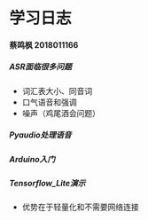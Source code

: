 # 学习日志

#### 蔡鸣枫 2018011166

##### ASR面临很多问题

* 词汇表大小、同音词
* 口气语音和强调
* 噪声（鸡尾酒会问题）

##### Pyaudio处理语音

##### Arduino入门

##### Tensorflow_Lite演示

* 优势在于轻量化和不需要网络连接